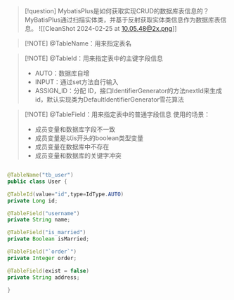 
> [!question] MybatisPlus是如何获取实现CRUD的数据库表信息的？
> MyBatisPlus通过扫描实体类，并基于反射获取实体类信息作为数据库表信息。
> ![[CleanShot 2024-02-25 at 10.05.48@2x.png]]




> [!NOTE] @TableName：用来指定表名
>



> [!NOTE] @TableId：用来指定表中的主键字段信息
> * AUTO：数据库⾃增
> * INPUT：通过set⽅法⾃⾏输入
> * ASSIGN_ID：分配 ID，接⼝IdentifierGenerator的⽅法nextId来⽣成id，默认实现类为DefaultIdentifierGenerator雪花算法




> [!NOTE] @TableField：用来指定表中的普通字段信息
> 使用的场景：
> * 成员变量和数据库字段不一致
> * 成员变量是以is开头的boolean类型变量
> * 成员变量在数据库中不存在
> * 成员变量和数据库的关键字冲突

```java

@TableName("tb_user")
public class User {

@TableId(value="id",type=IdType.AUTO)
private Long id;

@TableField("username")
private String name;

@TableField("is_married")
private Boolean isMarried;

@TableField("`order`")
private Integer order;

@TableField(exist = false)
private String address; 

}

```
